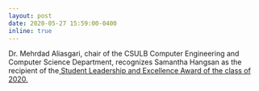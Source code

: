 ```yaml
---
layout: post
date: 2020-05-27 15:59:00-0400
inline: true
---
```


Dr. Mehrdad Aliasgari, chair of the CSULB Computer Engineering and Computer Science Department, recognizes Samantha Hangsan as the recipient of the<a href = "https://www.youtube.com/watch?v=7ScosB9FSUg"> Student Leadership and Excellence Award of the class of 2020.</a>
